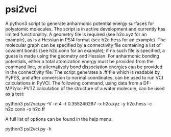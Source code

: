 # psi2vci
A python3 script to generate anharmonic potential energy surfaces for polyatomic molecules. The script is in active development and currently has limited functionality. A geometry file is required (see h2o.xyz for an example), as is a Hessian in PSI4 format (see h2o.hess for an example). The molecular graph can be specified by a connectivity file containing a list of covalent bonds (see h2o.conn for an example); if no such file is specified, a guess is made using the geometry and Hessian. For anharmonic bonding potentials, either a total atomization energy must be provided from the command line, or alternatively bond dissociation energies can be provided in the connectivity file. The script generates a .ff file which is readable by PyPES, and after conversion to normal coordinates, can be used to run VCI calculations in PyVCI. The following command, using data from a DF-MP2/cc-PVTZ calculation of the structure of a water molecule, can be used as a test: 

python3 psi2vci.py -V -n 4 -t 0.355240287 -x h2o.xyz -y h2o.hess -c h2o.conn -o h2o.ff

A full list of options can be found in the help menu:

python3 psi2vci.py -h
